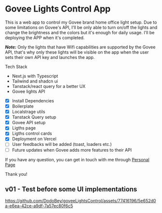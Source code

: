 # Govee Lights Control App

This is a web app to control my Govee brand home office light setup. Due to some limitations on Govee's API, I'll be only able to turn on/off the lights and change the brightness and the colors but it's enough for daily usage. I'll be deploying the APP when it's completed.

**_Note:_** Only the lights that have Wifi capabilities are supported by the Govee API, that's why only these lights will be visible on the app when the user sets their own API key and launches the app.

Tech Stack

- Next.js with Typescript
- Tailwind and shadcn ui
- Tanstack/react query for a better UX
- Govee lights API

- [x] Install Dependencies
- [x] Boilerplate
- [x] Localstrage utils
- [x] Tanstack Query setup
- [x] Govee API setup
- [x] Ligths page
- [x] Ligths control cards
- [x] Deployment on Vercel
- [ ] User feedbacks will be added (toast, loaders etc.)
- [ ] Future updates when Govee adds more features to their API

If you have any question, you can get in touch with me through [Personal Page](https://dogukanyigiter.com/)

Thank you!


## v01 - Test before some UI implementations

https://github.com/DodoBey/goveeLightsControl/assets/77416196/5e652d0a-e6ea-42ce-a9df-7a57ec80f6c5

